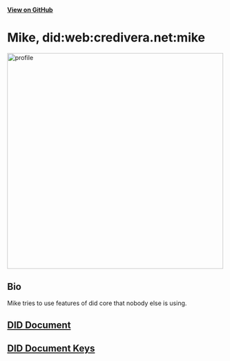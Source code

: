 #### [View on GitHub](https://github.com/w3c-ccg/credivera.net/tree/master/mike)

# Mike, did:web:credivera.net:mike

<img src="./profile.jpg" alt="profile" width="500"/>

## Bio

Mike tries to use features of did core that nobody else is using.

## [DID Document](./did.json)

## [DID Document Keys](./keys.json)
